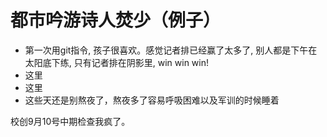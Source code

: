 # 都市吟游诗人焚少（例子）

- 第一次用git指令, 孩子很喜欢。感觉记者排已经赢了太多了, 别人都是下午在太阳底下练, 只有记者排在阴影里, win win win!
- 这里
- 这里
- 这些天还是别熬夜了，熬夜多了容易呼吸困难以及军训的时候睡着

校创9月10号中期检查我疯了。

